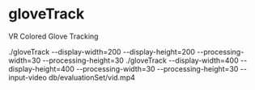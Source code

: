 gloveTrack
==========

VR Colored Glove Tracking

 ./gloveTrack --display-width=200 --display-height=200 --processing-width=30 --processing-height=30
./gloveTrack --display-width=400 --display-height=400 --processing-width=30 --processing-height=30 --input-video db/evaluationSet/vid.mp4 
